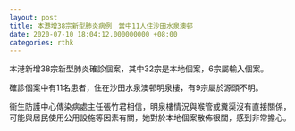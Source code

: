 ```yaml
---
layout: post
title: 本港增38宗新型肺炎病例　當中11人住沙田水泉澳邨
date: 2020-07-10 18:04:12.000000000 +08:00
categories: rthk
---
```


本港新增38宗新型肺炎確診個案，其中32宗是本地個案，6宗屬輸入個案。

確診個案中有11名患者，住在沙田水泉澳邨明泉樓，有9宗屬於源頭不明。

衞生防護中心傳染病處主任張竹君相信，明泉樓情況與喉管或糞渠沒有直接關係，可能與居民使用公用設施等因素有關，她對於本地個案散佈很闊，感到非常擔心。
